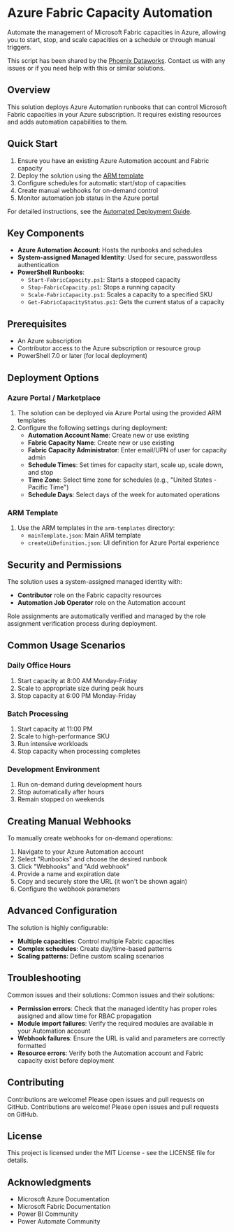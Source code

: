 # Azure Fabric Capacity Automation

Automate the management of Microsoft Fabric capacities in Azure, allowing you to start, stop, and scale capacities on a schedule or through manual triggers.

This script has been shared by the [Phoenix Dataworks](https://phoenixdaa.works). Contact us with any issues or if you need help with this or similar solutions.

## Overview

This solution deploys Azure Automation runbooks that can control Microsoft Fabric capacities in your Azure subscription. It requires existing resources and adds automation capabilities to them.

## Quick Start

1. Ensure you have an existing Azure Automation account and Fabric capacity
2. Deploy the solution using the [ARM template](arm-templates/azuredeploy.json)
3. Configure schedules for automatic start/stop of capacities
4. Create manual webhooks for on-demand control
5. Monitor automation job status in the Azure portal

For detailed instructions, see the [Automated Deployment Guide](Automated-Deployment-Guide.md).

## Key Components

- **Azure Automation Account**: Hosts the runbooks and schedules
- **System-assigned Managed Identity**: Used for secure, passwordless authentication
- **PowerShell Runbooks**:
  - `Start-FabricCapacity.ps1`: Starts a stopped capacity
  - `Stop-FabricCapacity.ps1`: Stops a running capacity
  - `Scale-FabricCapacity.ps1`: Scales a capacity to a specified SKU
  - `Get-FabricCapacityStatus.ps1`: Gets the current status of a capacity

## Prerequisites

- An Azure subscription
- Contributor access to the Azure subscription or resource group
- PowerShell 7.0 or later (for local deployment)

## Deployment Options

### Azure Portal / Marketplace

1. The solution can be deployed via Azure Portal using the provided ARM templates
2. Configure the following settings during deployment:
   - **Automation Account Name**: Create new or use existing
   - **Fabric Capacity Name**: Create new or use existing
   - **Fabric Capacity Administrator**: Enter email/UPN of user for capacity admin
   - **Schedule Times**: Set times for capacity start, scale up, scale down, and stop
   - **Time Zone**: Select time zone for schedules (e.g., "United States - Pacific Time")
   - **Schedule Days**: Select days of the week for automated operations

### ARM Template

1. Use the ARM templates in the `arm-templates` directory:
   - `mainTemplate.json`: Main ARM template
   - `createUiDefinition.json`: UI definition for Azure Portal experience

## Security and Permissions

The solution uses a system-assigned managed identity with:
- **Contributor** role on the Fabric capacity resources
- **Automation Job Operator** role on the Automation account

Role assignments are automatically verified and managed by the role assignment verification process during deployment.

## Common Usage Scenarios

### Daily Office Hours

1. Start capacity at 8:00 AM Monday-Friday
2. Scale to appropriate size during peak hours
3. Stop capacity at 6:00 PM Monday-Friday

### Batch Processing

1. Start capacity at 11:00 PM
2. Scale to high-performance SKU
3. Run intensive workloads
4. Stop capacity when processing completes

### Development Environment

1. Run on-demand during development hours
2. Stop automatically after hours
3. Remain stopped on weekends

## Creating Manual Webhooks

To manually create webhooks for on-demand operations:

1. Navigate to your Azure Automation account
2. Select "Runbooks" and choose the desired runbook
3. Click "Webhooks" and "Add webhook"
4. Provide a name and expiration date
5. Copy and securely store the URL (it won't be shown again)
6. Configure the webhook parameters

## Advanced Configuration

The solution is highly configurable:

- **Multiple capacities**: Control multiple Fabric capacities
- **Complex schedules**: Create day/time-based patterns
- **Scaling patterns**: Define custom scaling scenarios

## Troubleshooting

Common issues and their solutions:
Common issues and their solutions:

- **Permission errors**: Check that the managed identity has proper roles assigned and allow time for RBAC propagation
- **Module import failures**: Verify the required modules are available in your Automation account
- **Webhook failures**: Ensure the URL is valid and parameters are correctly formatted
- **Resource errors**: Verify both the Automation account and Fabric capacity exist before deployment

## Contributing

Contributions are welcome! Please open issues and pull requests on GitHub.
Contributions are welcome! Please open issues and pull requests on GitHub.

## License

This project is licensed under the MIT License - see the LICENSE file for details.

## Acknowledgments

- Microsoft Azure Documentation
- Microsoft Fabric Documentation
- Power BI Community
- Power Automate Community
